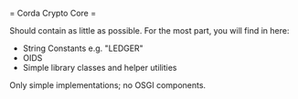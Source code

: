 = Corda Crypto Core =

Should contain as little as possible. For the most part, you will find in here:

- String Constants e.g. "LEDGER"
- OIDS
- Simple library classes and helper utilities

Only simple implementations; no OSGI components.


